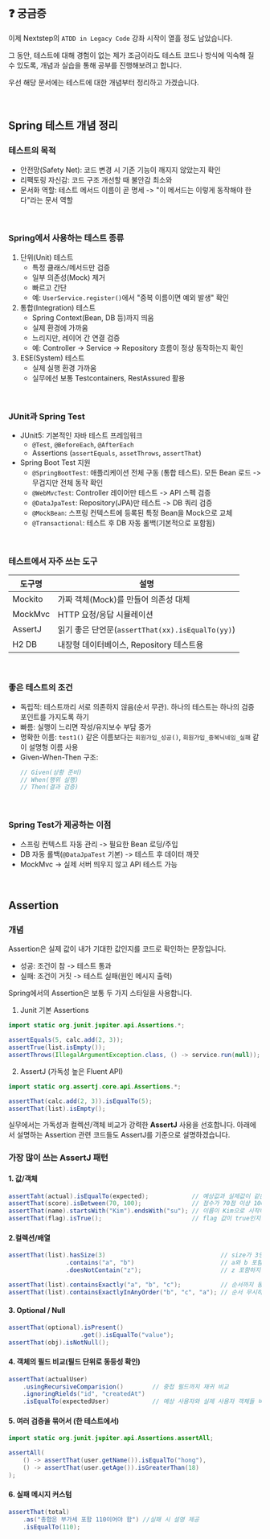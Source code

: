 ## ❓ 궁금증

이제 Nextstep의 `ATDD in Legacy Code` 강좌 시작이 열흘 정도 남았습니다.

그 동안, 테스트에 대해 경험이 없는 제가 조금이라도 테스트 코드나 방식에 익숙해 질 수 있도록, 개념과 실습을 통해 공부를 진행해보려고 합니다.

우선 해당 문서에는 테스트에 대한 개념부터 정리하고 가겠습니다.

<br />

## Spring 테스트 개념 정리

### 테스트의 목적

- 안전망(Safety Net): 코드 변경 시 기존 기능이 깨지지 않았는지 확인
- 리팩토링 자신감: 코드 구조 개선할 때 불안감 최소와
- 문서화 역할: 테스트 메서드 이름이 곧 명세 -> "이 메서드는 이렇게 동작해야 한다"라는 문서 역할

<br />

### Spring에서 사용하는 테스트 종류

1. 단위(Unit) 테스트
    - 특정 클래스/메서드만 검증
    - 일부 의존성(Mock) 제거
    - 빠르고 간단
    - 예: `UserService.register()`에서 "중복 이름이면 예외 발생" 확인
2. 통합(Integration) 테스트
    - Spring Context(Bean, DB 등)까지 띄움
    - 실제 환경에 가까움
    - 느리지만, 레이어 간 연결 검증
    - 예: Controller -> Service -> Repository 흐름이 정상 동작하는지 확인
3. ESE(System) 테스트
    - 실제 실행 환경 가까움
    - 실무에선 보통 Testcontainers, RestAssured 활용

<br />

### JUnit과 Spring Test

- JUnit5: 기본적인 자바 테스트 프레임워크
    - `@Test`, `@BeforeEach`, `@AfterEach`
    - Assertions (`assertEquals`, `assetThrows`, `assertThat`)
- Spring Boot Test 지원
    - `@SpringBootTest`: 애플리케이션 전체 구동 (통합 테스트). 모든 Bean 로드 -> 무겁지만 전체 동작 확인
    - `@WebMvcTest`: Controller 레이어만 테스트 -> API 스펙 검증
    - `@DataJpaTest`: Repository(JPA)만 테스트 -> DB 쿼리 검증
    - `@MockBean`: 스프링 컨텍스트에 등록된 특정 Bean을 Mock으로 교체
    - `@Transactional`: 테스트 후 DB 자동 롤백(기본적으로 포함됨)

<br />

### 테스트에서 자주 쓰는 도구

| 도구명 | 설명 |
| --- | --- |
| Mockito | 가짜 객체(Mock)를 만들어 의존성 대체 |
| MockMvc | HTTP 요청/응답 시뮬레이션 |
| AssertJ | 읽기 좋은 단언문(`assertThat(xx).isEqualTo(yy)`)
| H2 DB | 내장형 데이터베이스, Repository 테스트용 |

<br />

### 좋은 테스트의 조건

- 독립적: 테스트까리 서로 의존하지 않음(순서 무관). 하나의 테스트는 하나의 검증 포인트를 가지도록 하기
- 빠름: 실행이 느리면 작성/유지보수 부담 증가
- 명확한 이름:  `test1()` 같은 이름보다는 `회원가입_성공()`, `회원가입_중복닉네임_실패` 같이 설명형 이름 사용
- Given-When-Then 구조:
    ```java
    // Given(상황 준비)
    // When(행위 실행)
    // Then(결과 검증)
    ```

<br />

### Spring Test가 제공하는 이점

- 스프링 컨텍스트 자동 관리 -> 필요한 Bean 로딩/주입
- DB 자동 롤백(`@DataJpaTest` 기본) -> 테스트 후 데이터 깨끗
- MockMvc -> 실제 서버 띄우지 않고 API 테스트 가능

<br />

## Assertion

### 개념

Assertion은 실제 값이 내가 기대한 값인지를 코드로 확인하는 문장입니다.
- 성공: 조건이 참 -> 테스트 통과
- 실패: 조건이 거짓 -> 테스트 실패(원인 메시지 출력)

Spring에서의 Assertion은 보통 두 가지 스타일을 사용합니다.

1. Junit 기본 Assertions
```java
import static org.junit.jupiter.api.Assertions.*;

assertEquals(5, calc.add(2, 3));
assertTrue(list.isEmpty());
assertThrows(IllegalArgumentException.class, () -> service.run(null)); // 예외 검증
```

2. AssertJ (가독성 높은 Fluent API)
```java
import static org.assertj.core.api.Assertions.*;

assertThat(calc.add(2, 3)).isEqualTo(5);
assertThat(list).isEmpty();
```

실무에서는 가독성과 컬렉션/객체 비교가 강력한 **AssertJ** 사용을 선호합니다.
아래에서 설명하는 Assertion 관련 코드들도 AssertJ를 기준으로 설명하겠습니다.

### 가장 많이 쓰는 AssertJ 패턴

#### 1. 값/객체
```java
assertTaht(actual).isEqualTo(expected);            // 예상값과 실제값이 같은지 확인
assertThat(score).isBetween(70, 100);              // 점수가 70점 이상 100점 이하인지 확인
assertThat(name).startsWith("Kim").endsWith("su"); // 이름이 Kim으로 시작하여 su로 끝나는지 확인
assertThat(flag).isTrue();                         // flag 값이 true인지 확인
```

#### 2.컬렉션/배열
```java
assertThat(list).hasSize(3)                                // size가 3인지 확인
                .contains("a", "b")                        // a와 b 포함하는지 확인
                .doesNotContain("z");                      // z 포함하지 않는지 확인

assertThat(list).containsExactly("a", "b", "c");           // 순서까지 동일한지 확인
assertThat(list).containsExactlyInAnyOrder("b", "c", "a"); // 순서 무시하고 확인
```

#### 3. Optional / Null
```java
assertThat(optional).isPresent()
                    .get().isEqualTo("value");
assertThat(obj).isNotNull();
```

#### 4. 객체의 필드 비교(필드 단위로 동등성 확인)
```java
assertThat(actualUser)
    .usingRecursiveComparision()        // 중첩 필드까지 재귀 비교
    .ignoringRields("id", "createdAt")
    .isEqualTo(expectedUser)            // 예상 사용자와 실제 사용자 객체들 비교
```

#### 5. 여러 검증을 묶어서 (한 테스트에서)
```java
import static org.junit.jupiter.api.Assertions.assertAll;

assertAll(
    () -> assertThat(user.getName()).isEqualTo("hong"),
    () -> assertThat(user.getAge()).isGreaterThan(18)
);
```

#### 6. 실패 메시지 커스텀
```java
assertThat(total)
    .as("총합은 부가세 포함 110이어야 함") //실패 시 설명 제공
    .isEqualTo(110);
```
